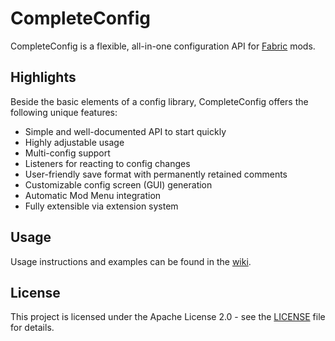 # CompleteConfig
CompleteConfig is a flexible, all-in-one configuration API for [Fabric](https://fabricmc.net/) mods.

## Highlights
Beside the basic elements of a config library, CompleteConfig offers the following unique features:
* Simple and well-documented API to start quickly
* Highly adjustable usage
* Multi-config support
* Listeners for reacting to config changes
* User-friendly save format with permanently retained comments
* Customizable config screen (GUI) generation
* Automatic Mod Menu integration
* Fully extensible via extension system

## Usage
Usage instructions and examples can be found in the [wiki](https://gitlab.com/Lortseam/completeconfig/-/wikis/home).

## License
This project is licensed under the Apache License 2.0 - see the [LICENSE](LICENSE) file for details.
